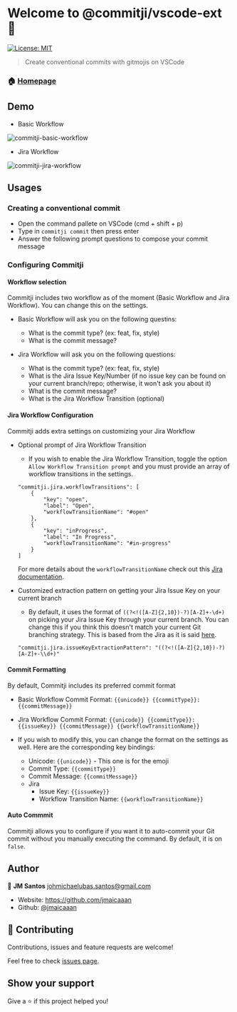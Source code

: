 # Welcome to @commitji/vscode-ext 👋
[![License: MIT](https://img.shields.io/badge/License-MIT-yellow.svg)](#)

> Create conventional commits with gitmojis on VSCode

### 🏠 [Homepage](https://github.com/jmaicaaan/commitji)

## Demo

- Basic Workflow

![commitji-basic-workflow](https://user-images.githubusercontent.com/13105222/80914129-31d93100-8d7c-11ea-93b4-216d3f4afda3.gif)

- Jira Workflow

![commitji-jira-workflow](https://user-images.githubusercontent.com/13105222/80914128-2ede4080-8d7c-11ea-85e8-043763d37fbb.gif)

## Usages

### Creating a conventional commit

- Open the command pallete on VSCode (cmd + shift + p)
- Type in `commitji commit` then press enter
- Answer the following prompt questions to compose your commit message

### Configuring Commitji

#### Workflow selection

Commitji includes two workflow as of the moment (Basic Workflow and Jira Workflow). You can change this on the settings.

  - Basic Workflow will ask you on the following questins:
    - What is the commit type? (ex: feat, fix, style)
    - What is the commit message?

  - Jira Workflow will ask you on the following questions:
    - What is the commit type? (ex: feat, fix, style)
    - What is the Jira Issue Key/Number (if no issue key can be found on your current branch/repo; otherwise, it won't ask you about it)
    - What is the commit message?
    - What is the Jira Workflow Transition (optional)

#### Jira Workflow Configuration

Commitji adds extra settings on customizing your Jira Workflow

  - Optional prompt of Jira Workflow Transition
    - If you wish to enable the Jira Workflow Transition, toggle the option `Allow Workflow Transition prompt` and you must provide an array of workflow transitions in the settings.
    ```
    "commitji.jira.workflowTransitions": [
        {
            "key": "open",
            "label": "Open",
            "workflowTransitionName": "#open"
        },
        {
            "key": "inProgress",
            "label": "In Progress",
            "workflowTransitionName": "#in-progress"
        }
    ]
    ```
    For more details about the `workflowTransitionName` check out this [Jira documentation](https://confluence.atlassian.com/bitbucket/use-smart-commits-298979931.html).

  - Customized extraction pattern on getting your Jira Issue Key on your current branch
    - By default, it uses the format of `((?<!([A-Z]{2,10})-?)[A-Z]+-\d+)` on picking your Jira Issue Key through your current branch. You can change this if you think this doesn't match your current Git branching strategy. This is based from the Jira as it is said [here](https://stackoverflow.com/questions/19322669/regular-expression-for-a-jira-identifier/30518972#30518972).

    ```
    "commitji.jira.issueKeyExtractionPattern": "((?<!([A-Z]{2,10})-?)[A-Z]+-\\d+)"
    ```

#### Commit Formatting

By default, Commitji includes its preferred commit format

  - Basic Workflow Commit Format: `{{unicode}} {{commitType}}: {{commitMessage}}`

  - Jira Workflow Commit Format: `{{unicode}} {{commitType}}: {{issueKey}} {{commitMessage}} {{workflowTransitionName}}`

  - If you wish to modify this, you can change the format on the settings as well. Here are the corresponding key bindings:
    - Unicode: `{{unicode}}` - This one is for the emoji
    - Commit Type: `{{commitType}}`
    - Commit Message: `{{commitMessage}}`
    - Jira
      - Issue Key: `{{issueKey}}`
      - Workflow Transition Name: `{{workflowTransitionName}}`

#### Auto Commmit

Commitji allows you to configure if you want it to auto-commit your Git commit without you manually executing the command. By default, it is on `false`.

## Author

👤 **JM Santos** <johmichaelubas.santos@gmail.com>

* Website: https://github.com/jmaicaaan
* Github: [@jmaicaaan](https://github.com/jmaicaaan)

## 🤝 Contributing

Contributions, issues and feature requests are welcome!

Feel free to check [issues page](https://github.com/jmaicaaan/system-media/issues).

## Show your support

Give a ⭐️ if this project helped you!
